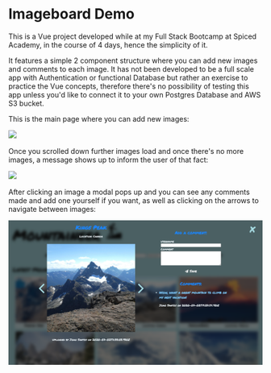 # Imageboard Demo

This is a Vue project developed while at my Full Stack Bootcamp at Spiced Academy, in the course of 4 days, hence the simplicity of it.

It features a simple 2 component structure where you can add new images and comments to each image. It has not been developed to be a full scale app with Authentication or functional Database but rather an exercise to practice the Vue concepts, therefore there's no possibility of testing this app unless you'd like to connect it to your own Postgres Database and AWS S3 bucket. 

This is the main page where you can add new images:

<img src="./home.png">

Once you scrolled down further images load and once there's no more images, a message shows up to inform the user of that fact:

<img src="./scroll.png">

After clicking an image a modal pops up and you can see any comments made and add one yourself if you want, as well as clicking on the arrows to navigate between images:

<img src="./detail.png">
